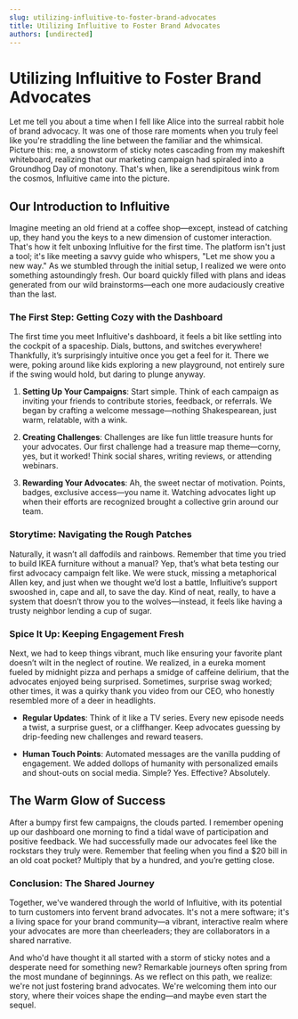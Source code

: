 ```yaml
---
slug: utilizing-influitive-to-foster-brand-advocates
title: Utilizing Influitive to Foster Brand Advocates
authors: [undirected]
---
```



# Utilizing Influitive to Foster Brand Advocates

Let me tell you about a time when I fell like Alice into the surreal rabbit hole of brand advocacy. It was one of those rare moments when you truly feel like you're straddling the line between the familiar and the whimsical. Picture this: me, a snowstorm of sticky notes cascading from my makeshift whiteboard, realizing that our marketing campaign had spiraled into a Groundhog Day of monotony. That's when, like a serendipitous wink from the cosmos, Influitive came into the picture.

## Our Introduction to Influitive

Imagine meeting an old friend at a coffee shop—except, instead of catching up, they hand you the keys to a new dimension of customer interaction. That's how it felt unboxing Influitive for the first time. The platform isn't just a tool; it's like meeting a savvy guide who whispers, "Let me show you a new way." As we stumbled through the initial setup, I realized we were onto something astoundingly fresh. Our board quickly filled with plans and ideas generated from our wild brainstorms—each one more audaciously creative than the last. 

### The First Step: Getting Cozy with the Dashboard

The first time you meet Influitive's dashboard, it feels a bit like settling into the cockpit of a spaceship. Dials, buttons, and switches everywhere! Thankfully, it’s surprisingly intuitive once you get a feel for it. There we were, poking around like kids exploring a new playground, not entirely sure if the swing would hold, but daring to plunge anyway.

1. **Setting Up Your Campaigns**: Start simple. Think of each campaign as inviting your friends to contribute stories, feedback, or referrals. We began by crafting a welcome message—nothing Shakespearean, just warm, relatable, with a wink.
   
2. **Creating Challenges**: Challenges are like fun little treasure hunts for your advocates. Our first challenge had a treasure map theme—corny, yes, but it worked! Think social shares, writing reviews, or attending webinars.

3. **Rewarding Your Advocates**: Ah, the sweet nectar of motivation. Points, badges, exclusive access—you name it. Watching advocates light up when their efforts are recognized brought a collective grin around our team.

### Storytime: Navigating the Rough Patches

Naturally, it wasn’t all daffodils and rainbows. Remember that time you tried to build IKEA furniture without a manual? Yep, that’s what beta testing our first advocacy campaign felt like. We were stuck, missing a metaphorical Allen key, and just when we thought we’d lost a battle, Influitive’s support swooshed in, cape and all, to save the day. Kind of neat, really, to have a system that doesn’t throw you to the wolves—instead, it feels like having a trusty neighbor lending a cup of sugar.

### Spice It Up: Keeping Engagement Fresh

Next, we had to keep things vibrant, much like ensuring your favorite plant doesn’t wilt in the neglect of routine. We realized, in a eureka moment fueled by midnight pizza and perhaps a smidge of caffeine delirium, that the advocates enjoyed being surprised. Sometimes, surprise swag worked; other times, it was a quirky thank you video from our CEO, who honestly resembled more of a deer in headlights.

- **Regular Updates**: Think of it like a TV series. Every new episode needs a twist, a surprise guest, or a cliffhanger. Keep advocates guessing by drip-feeding new challenges and reward teasers.
  
- **Human Touch Points**: Automated messages are the vanilla pudding of engagement. We added dollops of humanity with personalized emails and shout-outs on social media. Simple? Yes. Effective? Absolutely.

## The Warm Glow of Success

After a bumpy first few campaigns, the clouds parted. I remember opening up our dashboard one morning to find a tidal wave of participation and positive feedback. We had successfully made our advocates feel like the rockstars they truly were. Remember that feeling when you find a $20 bill in an old coat pocket? Multiply that by a hundred, and you’re getting close.

### Conclusion: The Shared Journey

Together, we've wandered through the world of Influitive, with its potential to turn customers into fervent brand advocates. It's not a mere software; it's a living space for your brand community—a vibrant, interactive realm where your advocates are more than cheerleaders; they are collaborators in a shared narrative.

And who'd have thought it all started with a storm of sticky notes and a desperate need for something new? Remarkable journeys often spring from the most mundane of beginnings. As we reflect on this path, we realize: we're not just fostering brand advocates. We're welcoming them into our story, where their voices shape the ending—and maybe even start the sequel.